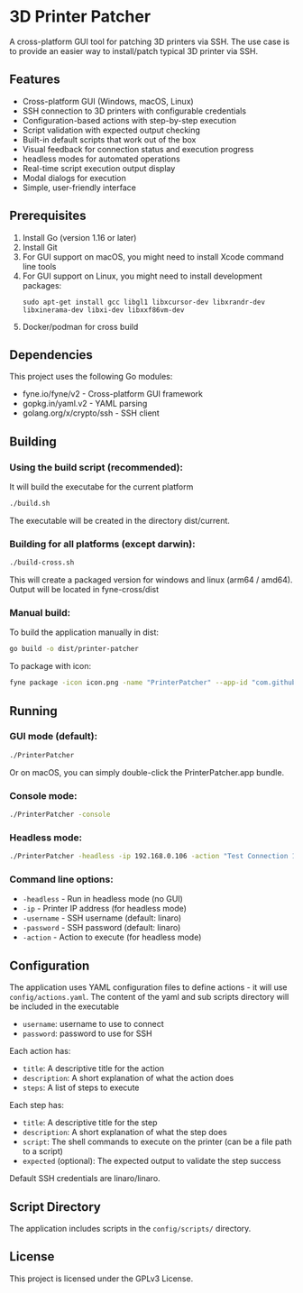 # 3D Printer Patcher
A cross-platform GUI tool for patching 3D printers via SSH.
The use case is to provide an easier way to install/patch typical 3D printer via SSH.

## Features

- Cross-platform GUI (Windows, macOS, Linux)
- SSH connection to 3D printers with configurable credentials
- Configuration-based actions with step-by-step execution
- Script validation with expected output checking
- Built-in default scripts that work out of the box
- Visual feedback for connection status and execution progress
- headless modes for automated operations
- Real-time script execution output display
- Modal dialogs for execution
- Simple, user-friendly interface

## Prerequisites

1. Install Go (version 1.16 or later)
2. Install Git
3. For GUI support on macOS, you might need to install Xcode command line tools
4. For GUI support on Linux, you might need to install development packages:
   ```
   sudo apt-get install gcc libgl1 libxcursor-dev libxrandr-dev libxinerama-dev libxi-dev libxxf86vm-dev
   ```
5. Docker/podman for cross build

## Dependencies

This project uses the following Go modules:
- fyne.io/fyne/v2 - Cross-platform GUI framework
- gopkg.in/yaml.v2 - YAML parsing
- golang.org/x/crypto/ssh - SSH client

## Building

### Using the build script (recommended):
It will build the executabe for the current platform
```bash
./build.sh
```

The executable will be created in the directory dist/current.

### Building for all platforms (except darwin):
```bash
./build-cross.sh
```

This will create a packaged version for windows and linux (arm64 / amd64). Output will be located in fyne-cross/dist

### Manual build:

To build the application manually in dist:
```bash
go build -o dist/printer-patcher
```

To package with icon:
```bash
fyne package -icon icon.png -name "PrinterPatcher" --app-id "com.github.pijalu.printer-patcher" --app-build 1 --app-version 1.0.0
```

## Running

### GUI mode (default):

```bash
./PrinterPatcher
```

Or on macOS, you can simply double-click the PrinterPatcher.app bundle.

### Console mode:

```bash
./PrinterPatcher -console
```

### Headless mode:

```bash
./PrinterPatcher -headless -ip 192.168.0.106 -action "Test Connection 106" -username linaro -password linaro
```

### Command line options:

- `-headless` - Run in headless mode (no GUI)
- `-ip` - Printer IP address (for headless mode)
- `-username` - SSH username (default: linaro)
- `-password` - SSH password (default: linaro)
- `-action` - Action to execute (for headless mode)

## Configuration

The application uses YAML configuration files to define actions - it will use `config/actions.yaml`.
The content of the yaml and sub scripts directory will be included in the executable

- `username`: username to use to connect
- `password`: password to use for SSH

Each action has:
- `title`: A descriptive title for the action
- `description`: A short explanation of what the action does
- `steps`: A list of steps to execute

Each step has:
- `title`: A descriptive title for the step
- `description`: A short explanation of what the step does
- `script`: The shell commands to execute on the printer (can be a file path to a script)
- `expected` (optional): The expected output to validate the step success

Default SSH credentials are linaro/linaro.

## Script Directory
The application includes scripts in the `config/scripts/` directory.

## License
This project is licensed under the GPLv3 License.